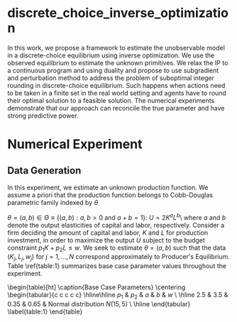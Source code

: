 # discrete_choice_inverse_optimization

In this work, we propose a framework to estimate the unobservable model in a discrete-choice equilibrium using inverse optimization. We use the observed equilibrium to estimate the unknown primitives. We relax the IP to a continuous program and using duality and propose to use subgradient and perturbation method to address the problem of suboptimal integer rounding in discrete-choice equilibrium. Such happens when actions need to be taken in a finite set in the real world setting and agents have to round their optimal solution to a feasible solution. The numerical experiments demonstrate that our approach can reconcile the true parameter and have strong predictive power. 

# Numerical Experiment
## Data Generation
In this experiment, we estimate an unknown production function. We assume a priori that the production function belongs to Cobb-Douglas  parametric family indexed by 
$\theta$


$\theta=(a,b)\in \Theta\equiv \{(a,b): a,b>0 \text{ and } a+b=1 \}$: $U=2K^{a}L^{b}$\ where $a$ and $b$ denote the output elasticities of capital and labor, respectively. Consider a firm deciding the amount of capital and labor, $K$ and $L$ for production investment, in order to maximize the output $U$ subject to the budget constraint $p_{1}K+p_{2}L\le w$. We seek to estimate $\theta=(a,b)$ such that the data $(K_{j},L_{j},w_{j})$ for $j=1,...,N$ correspond approximately to Producer's Equilibrium. 
Table \ref{table:1} summarizes base case parameter values throughout the experiment.

\begin{table}[ht]
    \caption{Base Case Parameters}
    \centering
    \begin{tabular}{c c c c c}
    \hline\hline
    $p_1$ & $p_2$ & $a$ & $b$ & $w$ \\
    \hline
    2.5 & 3.5 & 0.35 & 0.65 & Normal distribution $N(15,5)$ \\
    \hline
    \end{tabular}
    \label{table:1}
\end{table}
